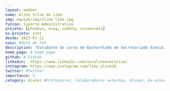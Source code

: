 ```yaml
---
layout: member
name: Aline Silva de Lima
img: equipe/img/aline_lima.jpg
funcao: Suporte Administrativo
projeto: [phoebus, esig, codata, vivamoveis]
ex-projeto: snet
desde: 2023-07-21
saiu: #data de fim
description: "Estudante do curso de Bacharelado em Secretariado Executivo Bilíngue na Universidade Federal da Paraíba (UFPB) - Campus IV, em Mamanguape-PB. Atualmente, atua como Suporte Administrativo no AYTY. Tenho experiência na organização de eventos e tenho interesse em atuar em diversas áreas na gestão de empresas."
home_page: # home page
github: # Github 
linkedin:  https://www.linkedin.com/in/alineexecutivo/
instagram: https://www.instagram.com/lima_aline26  
twitter: #Twitter
importance: 3
category: Alunos #Professores, Colaboradores externos, Alunos, Ex-alunos
---
```

